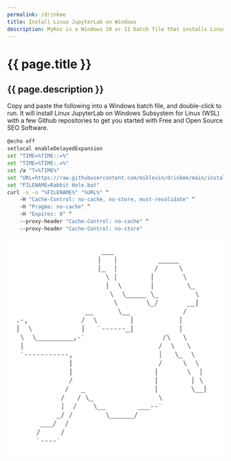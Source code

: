 ```yaml
---
permalink: /drinkme
title: Install Linux JupyterLab on Windows
description: MyKoz is a Windows 10 or 11 batch file that installs Linux JupyterLab on Windows Subsystem for Linux (WSL).
---
```


# {{ page.title }}

## {{ page.description }}

Copy and paste the following into a Windows batch file, and double-click to run. It will install Linux JupyterLab on Windows Subsystem for Linux (WSL) with a few Github repositories to get you started with Free and Open Source SEO Software.

```bash
@echo off
setlocal enableDelayedExpansion
set "TIME=%TIME::=%"
set "TIME=%TIME:.=%"
set /a "T=%TIME%"
set "URL=https://raw.githubusercontent.com/miklevin/drinkme/main/install.bat?cache=%T%"
set "FILENAME=Rabbit Hole.bat"
curl -s -o "%FILENAME%" "%URL%" ^
    -H "Cache-Control: no-cache, no-store, must-revalidate" ^
    -H "Pragma: no-cache" ^
    -H "Expires: 0" ^
    --proxy-header "Cache-Control: no-cache" ^
    --proxy-header "Cache-Control: no-store"
```

<img alt="Alice Falling Down Rabbit Hole ASCII Art" src="/assets/images/alice-ascii-art-copyright-mike-levin.png">



